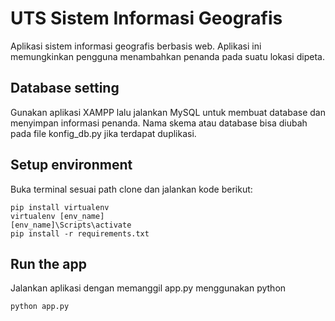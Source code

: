 # UTS Sistem Informasi Geografis
Aplikasi sistem informasi geografis berbasis web. Aplikasi ini memungkinkan pengguna menambahkan penanda pada suatu lokasi dipeta.

## Database setting
Gunakan aplikasi XAMPP lalu jalankan MySQL untuk membuat database dan menyimpan informasi penanda. Nama skema atau database bisa diubah pada file konfig_db.py jika terdapat duplikasi.

## Setup environment
Buka terminal sesuai path clone dan jalankan kode berikut:
```
pip install virtualenv
virtualenv [env_name]
[env_name]\Scripts\activate
pip install -r requirements.txt
```

## Run the app
Jalankan aplikasi dengan memanggil app.py menggunakan python
```
python app.py
```
